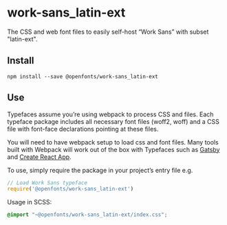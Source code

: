 
# work-sans_latin-ext

The CSS and web font files to easily self-host “Work Sans” with subset "latin-ext".

## Install

`npm install --save @openfonts/work-sans_latin-ext`

## Use

Typefaces assume you’re using webpack to process CSS and files. Each typeface
package includes all necessary font files (woff2, woff) and a CSS file with
font-face declarations pointing at these files.

You will need to have webpack setup to load css and font files. Many tools built
with Webpack will work out of the box with Typefaces such as [Gatsby](https://github.com/gatsbyjs/gatsby)
and [Create React App](https://github.com/facebookincubator/create-react-app).

To use, simply require the package in your project’s entry file e.g.

```javascript
// Load Work Sans typeface
require('@openfonts/work-sans_latin-ext')
```

Usage in SCSS:
```scss
@import "~@openfonts/work-sans_latin-ext/index.css";
```
